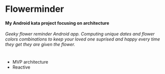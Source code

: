 # Flowerminder
#### My Android kata project focusing on architecture
_Geeky flower reminder Android app. Computing unique dates and flower colors combinations to keep your loved one suprised and happy every time they get they are given the flower._
# 
- MVP architecture
- Reactive
